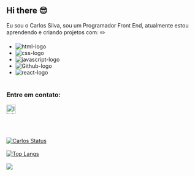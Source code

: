 ## Hi there 😎

Eu sou o Carlos Silva, sou um Programador Front End, atualmente estou aprendendo e criando projetos com: :pencil2: <br/>
- <img src="https://img.shields.io/badge/HTML5-E34F26?style=for-the-badge&logo=html5&logoColor=white" alt="html-logo"/> <br/>
- <img src="https://img.shields.io/badge/CSS3-1572B6?style=for-the-badge&logo=css3&logoColor=white" alt="css-logo"/> <br/>
- <img src="https://img.shields.io/badge/JavaScript-323330?style=for-the-badge&logo=javascript&logoColor=F7DF1E" alt="javascript-logo"/> <br/>
- <img src="https://img.shields.io/badge/GitHub-100000?style=for-the-badge&logo=github&logoColor=white" alt="Github-logo"/> <br/>
- <img src="https://img.shields.io/badge/React-20232A?style=for-the-badge&logo=react&logoColor=61DAFB" alt="react-logo"/> <br/> <br/>

### Entre em contato: 
<p>
<a href="www.linkedin.com/in/carlos-alb-silva">
<img width="24" height="24" src="https://img.icons8.com/color/48/linkedin.png" alt="linkedin"/> 
  <a/>
    <p/>
<br/>
      <br/>

 [![Carlos Status](https://github-readme-stats.vercel.app/api?username=Carlossilva384)](https://github.com/anuraghazra/github-readme-stats)
 <br/>
 <br/>
 [![Top Langs](https://github-readme-stats.vercel.app/api/top-langs/?username=Carlossilva384)](https://github.com/anuraghazra/github-readme-stats)
 <br/> <br/>
![](https://komarev.com/ghpvc/?username=Carlossilva384&style=flat-square)

